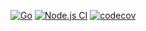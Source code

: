 [![Go](https://github.com/Hydoc/guess-dev/actions/workflows/go.yml/badge.svg)](https://github.com/Hydoc/guess-dev/actions/workflows/go.yml)
[![Node.js CI](https://github.com/Hydoc/guess-dev/actions/workflows/node.js.yml/badge.svg)](https://github.com/Hydoc/guess-dev/actions/workflows/node.js.yml)
[![codecov](https://codecov.io/gh/Hydoc/guess-dev/graph/badge.svg?token=W6K85E6PQQ)](https://codecov.io/gh/Hydoc/guess-dev)
